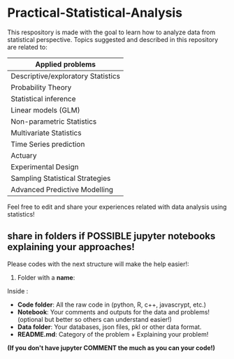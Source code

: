 # Practical-Statistical-Analysis
This respository is made with the goal to learn how to analyze data from statistical perspective. 
Topics suggested and described in this repository are related to:

|Applied problems  |
|--|
|Descriptive/exploratory Statistics  |
|Probability Theory|
|Statistical inference|
|Linear models (GLM)|
|Non-parametric Statistics|
|Multivariate Statistics|
|Time Series prediction|
|Actuary|
|Experimental Design|
|Sampling Statistical Strategies|
|Advanced Predictive Modelling|

Feel free to edit and share your experiences related with data analysis using statistics!

## share in folders if POSSIBLE jupyter notebooks explaining your approaches!

Please codes with the next structure will make the help easier!: 

1. Folder with a **name**:

Inside :

  - **Code folder**: All the raw code in (python, R, c++, javascrypt, etc.) 
  - **Notebook**: Your comments and outputs for the data and problems! (optional but better so others can understand easier!) 
  - **Data folder**: Your databases, json files, pkl or other data format.
  - **README.md**: Category of the  problem + Explaining your problem! 


**(If you don't have jupyter COMMENT the much as you can your code!)**
